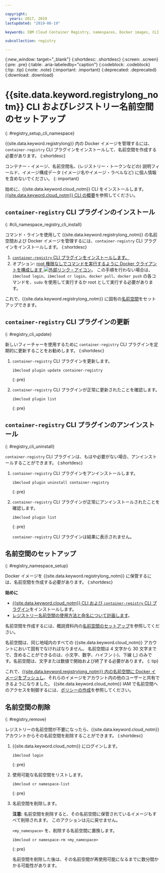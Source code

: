 ```yaml
---

copyright:
  years: 2017, 2019
lastupdated: "2019-06-19"

keywords: IBM Cloud Container Registry, namespaces, Docker images, CLI, commands, installing, registry CLI, removing namespaces, 

subcollection: registry

---
```


{:new_window: target="_blank"}
{:shortdesc: .shortdesc}
{:screen: .screen}
{:pre: .pre}
{:table: .aria-labeledby="caption"}
{:codeblock: .codeblock}
{:tip: .tip}
{:note: .note}
{:important: .important}
{:deprecated: .deprecated}
{:download: .download}

# {{site.data.keyword.registrylong_notm}} CLI およびレジストリー名前空間のセットアップ
{: #registry_setup_cli_namespace}

{{site.data.keyword.registrylong}} 内の Docker イメージを管理するには、`container-registry` CLI プラグインをインストールして、名前空間を作成する必要があります。
{:shortdesc}

コンテナー・イメージ、名前空間名、(レジストリー・トークンなどの) 説明フィールド、イメージ構成データ (イメージ名やイメージ・ラベルなど) に個人情報を含めないでください。
{: important}

始めに、{{site.data.keyword.cloud_notm}} CLI をインストールします。[{{site.data.keyword.cloud_notm}} CLI の概要](/docs/cli?topic=cloud-cli-getting-started)を参照してください。

## `container-registry` CLI プラグインのインストール
{: #cli_namespace_registry_cli_install}

コマンド・ラインを使用して {{site.data.keyword.registrylong_notm}} の名前空間および Docker イメージを管理するには、`container-registry` CLI プラグインをインストールします。
{:shortdesc}

1. [`container-registry` CLI プラグインをインストールします。](/docs/services/Registry?topic=registry-getting-started#gs_registry_cli_install)
2. オプション: [root 権限なしでコマンドを実行するように Docker クライアントを構成します ![外部リンク・アイコン](../../icons/launch-glyph.svg "外部リンク・アイコン")](https://docs.docker.com/install/linux/linux-postinstall/)。 この手順を行わない場合は、`ibmcloud login`、`ibmcloud cr login`、`docker pull`、`docker push` の各コマンドを、`sudo` を使用して実行するか root として実行する必要があります。

これで、{{site.data.keyword.registrylong_notm}} に固有の[名前空間](#registry_namespace_setup)をセットアップできます。

## `container-registry` CLI プラグインの更新
{: #registry_cli_update}

新しいフィーチャーを使用するために `container-registry` CLI プラグインを定期的に更新することをお勧めします。
{:shortdesc}

1. `container-registry` CLI プラグインを更新します。

    ```
    ibmcloud plugin update container-registry
    ```
    {: pre}

2. `container-registry` CLI プラグインが正常に更新されたことを確認します。

    ```
    ibmcloud plugin list
    ```
     {: pre}

## `container-registry` CLI プラグインのアンインストール
{: #registry_cli_uninstall}

`container-registry` CLI プラグインは、もはや必要がない場合、アンインストールすることができます。
{:shortdesc}

1. `container-registry` CLI プラグインをアンインストールします。

    ```
    ibmcloud plugin uninstall container-registry
    ```
    {: pre}

2. `container-registry` CLI プラグインが正常にアンインストールされたことを確認します。

    ```
    ibmcloud plugin list
    ```
    {: pre}

    `container-registry` CLI プラグインは結果に表示されません。

## 名前空間のセットアップ
{: #registry_namespace_setup}

Docker イメージを {{site.data.keyword.registrylong_notm}} に保管するには、名前空間を作成する必要があります。
{:shortdesc}

**始めに**

- [{{site.data.keyword.cloud_notm}} CLI および `container-registry` CLI プラグイン](/docs/services/Registry?topic=registry-getting-started#gs_registry_cli_install)をインストールします。
- [レジストリー名前空間の使用方法と命名について計画します](/docs/services/Registry?topic=registry-registry_overview#registry_namespaces)。

名前空間を作成するには、概説資料内の[名前空間のセットアップ](/docs/services/Registry?topic=registry-getting-started#gs_registry_namespace_add)を参照してください。

名前空間は、同じ地域内のすべての {{site.data.keyword.cloud_notm}} アカウントにおいて固有でなければなりません。 名前空間は 4 文字から 30 文字までで、含めることができるのは、小文字、数字、ハイフン (-)、下線 (_) のみです。名前空間は、文字または数値で開始および終了する必要があります。
{: tip}

これで、[{{site.data.keyword.registrylong_notm}} 内の名前空間に Docker イメージをプッシュし](/docs/services/Registry?topic=registry-registry_images_#registry_images_pushing_namespace)、それらのイメージをアカウント内の他のユーザーと共有できるようになりました。 {{site.data.keyword.cloud_notm}} IAM で名前空間へのアクセスを制御するには、[ポリシーの作成](/docs/services/Registry?topic=registry-user#create)を参照してください。

## 名前空間の削除
{: #registry_remove}

レジストリーの名前空間が不要になったら、{{site.data.keyword.cloud_notm}} アカウントからその名前空間を削除することができます。
{:shortdesc}

1. {{site.data.keyword.cloud_notm}} にログインします。

    ```
    ibmcloud login
    ```
    {: pre}

2. 使用可能な名前空間をリストします。

    ```
    ibmcloud cr namespace-list
    ```
    {: pre}

3. 名前空間を削除します。

    **注意:** 名前空間を削除すると、その名前空間に保管されているイメージもすべて削除されます。 このアクションは元に戻せません。

    `<my_namespace>` を、削除する名前空間に置換します。

    ```
    ibmcloud cr namespace-rm <my_namespace>
    ```
    {: pre}

    名前空間を削除した後は、その名前空間が再使用可能になるまでに数分間かかる可能性があります。
